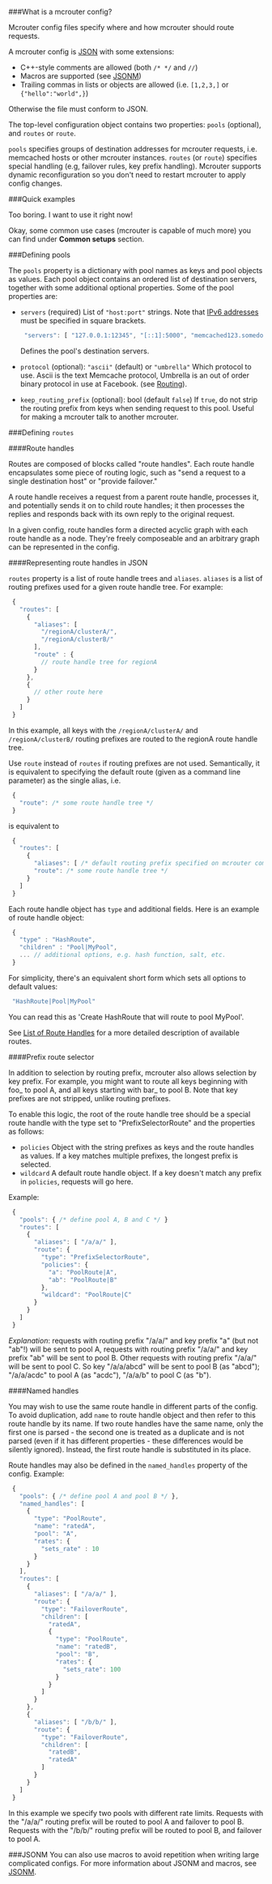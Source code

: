 ###What is a mcrouter config?

Mcrouter config files specify where and how mcrouter should route requests.

A mcrouter config is [JSON](http://json.org/) with some extensions:

* C++-style comments are allowed (both `/* */` and `//`)
* Macros are supported (see [JSONM](JSONM))
* Trailing commas in lists or objects are allowed (i.e. `[1,2,3,]` or `{"hello":"world",}`)

Otherwise the file must conform to JSON.

The top-level configuration object contains two properties: `pools` (optional), and `routes`
or `route`.

`pools` specifies groups of destination addresses for mcrouter requests, i.e. memcached hosts or other mcrouter instances.
`routes` (or `route`) specifies special handling (e.g, failover rules, key prefix handling). Mcrouter supports dynamic reconfiguration so you don't need to restart mcrouter to apply config changes.


###Quick examples

Too boring. I want to use it right now!

Okay, some common use cases (mcrouter is capable of much more) you can find under **Common setups** section.

###Defining pools

The `pools` property is a dictionary with pool names as keys and pool objects as values. Each pool object contains an ordered list of destination servers, together with some additional optional properties. Some of the pool properties are:

* `servers` (required)
  List of `"host:port"` strings. Note that [IPv6 addresses](http://en.wikipedia.org/wiki/IPv6_address) must be specified in square brackets.

  ```javascript
   "servers": [ "127.0.0.1:12345", "[::1]:5000", "memcached123.somedomain:4000" ]
  ```

  Defines the pool's destination servers.

* `protocol` (optional): `"ascii"` (default) or `"umbrella"`
  Which protocol to use. Ascii is the text Memcache protocol, Umbrella is an out of order
  binary protocol in use at Facebook. (see [Routing](Routing.md)).

* `keep_routing_prefix` (optional): bool (default `false`)
  If `true`, do not strip the routing prefix from keys when sending request to this pool.
  Useful for making a mcrouter talk to another mcrouter.


###Defining `routes`

####Route handles

Routes are composed of blocks called "route handles". Each route handle encapsulates some piece of routing logic, such as "send a request to a single destination host" or "provide failover."

A route handle receives a request from a parent route handle, processes it, and potentially sends it on to child route handles; it then processes the replies and responds back with its own reply to the original request.

In a given config, route handles form a directed acyclic graph with each route handle as a node. They're freely composeable and an arbitrary graph can be represented in the config.

####Representing route handles in JSON

`routes` property is a list of route handle trees and `aliases`. `aliases` is a list of routing prefixes used for a given route handle tree. For example:

```javascript
 {
   "routes": [
     {
       "aliases": [
         "/regionA/clusterA/",
         "/regionA/clusterB/"
       ],
       "route" : {
         // route handle tree for regionA
       }
     },
     {
       // other route here
     }
   ]
 }
```

In this example, all keys with the `/regionA/clusterA/` and `/regionA/clusterB/` routing prefixes are routed to the regionA route handle tree.

Use `route` instead of `routes` if routing prefixes are not used. Semantically, it is equivalent to specifying the default route (given as a command line parameter) as the single alias, i.e.

```javascript
 {
   "route": /* some route handle tree */
 }
```

is equivalent to
```javascript
 {
   "routes": [
     {
       "aliases": [ /* default routing prefix specified on mcrouter command line */ ],
       "route": /* some route handle tree */
     }
   ]
 }
```

Each route handle object has `type` and additional fields. Here is an example of route handle object:
```javascript
 {
   "type" : "HashRoute",
   "children" : "Pool|MyPool",
   ... // additional options, e.g. hash function, salt, etc.
 }
```

For simplicity, there's an equivalent short form which sets all options to default values:
```javascript
 "HashRoute|Pool|MyPool"
```
You can read this as 'Create HashRoute that will route to pool MyPool'.

See [List of Route Handles](List-of-Route-Handles) for a more detailed description of available routes.


####Prefix route selector

In addition to selection by routing prefix, mcrouter also allows selection by key prefix. For example, you might want to route all keys beginning with foo_ to pool A, and all keys starting with bar_ to pool B. Note that key prefixes are not stripped, unlike routing prefixes.

To enable this logic, the root of the route handle tree should be a special route handle with the type set to "PrefixSelectorRoute" and the properties as follows:

* `policies`
  Object with the string prefixes as keys and the route handles as values.
  If a key matches multiple prefixes, the longest prefix is selected.
* `wildcard`
  A default route handle object. If a key doesn't match any prefix in `policies`, requests will go here.

Example:
```javascript
 {
   "pools": { /* define pool A, B and C */ }
   "routes": [
     {
       "aliases": [ "/a/a/" ],
       "route": {
         "type": "PrefixSelectorRoute",
         "policies": {
           "a": "PoolRoute|A",
           "ab": "PoolRoute|B"
         },
         "wildcard": "PoolRoute|C"
       }
     }
   ]
 }
```

_Explanation_: requests with routing prefix "/a/a/" and key prefix "a" (but not "ab"!) will be sent to pool A, requests with routing prefix "/a/a/" and key prefix "ab" will be sent to pool B. Other requests with routing prefix "/a/a/" will be sent to pool C. So key "/a/a/abcd" will be sent to pool B (as "abcd"); "/a/a/acdc" to pool A (as "acdc"), "/a/a/b" to pool C (as "b").


####Named handles

You may wish to use the same route handle in different parts of the config. To avoid duplication, add `name` to route handle object and then refer to this route handle by its name. If two route handles have the same name, only the first one is parsed - the second one is treated as a duplicate and is not parsed (even if it has different properties - these differences would be silently ignored). Instead, the first route handle is substituted in its place.

Route handles may also be defined in the `named_handles` property of the config. Example:
```javascript
 {
   "pools": { /* define pool A and pool B */ },
   "named_handles": [
     {
       "type": "PoolRoute",
       "name": "ratedA",
       "pool": "A",
       "rates": {
         "sets_rate" : 10
       }
     }
   ],
   "routes": [
     {
       "aliases": [ "/a/a/" ],
       "route": {
         "type": "FailoverRoute",
         "children": [
           "ratedA",
           {
             "type": "PoolRoute",
             "name": "ratedB",
             "pool": "B",
             "rates": {
               "sets_rate": 100
             }
           }
         ]
       }
     },
     {
       "aliases": [ "/b/b/" ],
       "route": {
         "type": "FailoverRoute",
         "children": [
           "ratedB",
           "ratedA"
         ]
       }
     }
   ]
 }
```

In this example we specify two pools with different rate limits. Requests with the "/a/a/" routing prefix will be routed to pool A and failover to pool B. Requests with the "/b/b/" routing prefix will be routed to pool B, and failover to pool A.

###JSONM
You can also use macros to avoid repetition when writing large complicated configs. For more information about JSONM and macros, see [JSONM](JSONM).